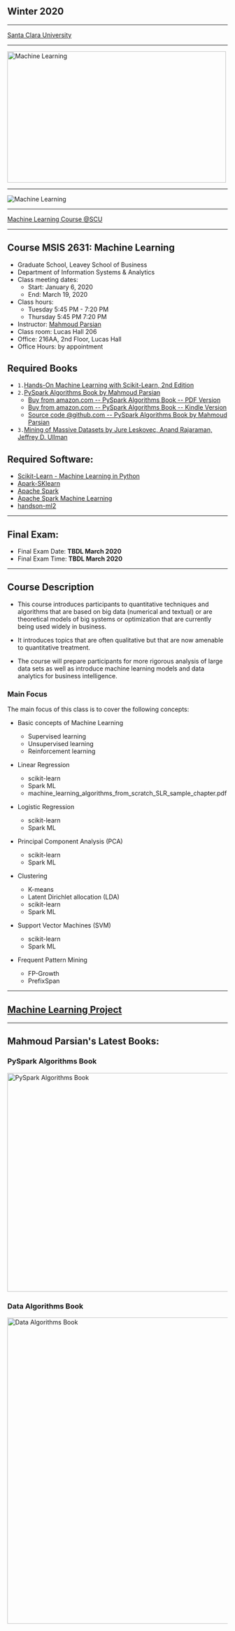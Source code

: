 ## Winter 2020

---------------

[Santa Clara University](http://scu.edu/)

---------------


<img src="images/machine-learning-words.png" width="500" height="300" alt="Machine Learning">


----------------------------


<img src="images/machine_learning.jpg"  alt="Machine Learning">

-----------------------------


[Machine Learning Course @SCU](https://www.scu.edu/business/ms-information-systems/curriculum/msis-courses/)


----------------------------


## Course MSIS 2631: Machine Learning
* Graduate School, Leavey School of Business
* Department of Information Systems & Analytics
* Class meeting dates: 
	* Start: January 6, 2020
	* End: March 19, 2020
* Class hours:  
	* Tuesday 5:45 PM - 7:20 PM
	* Thursday 5:45 PM 7:20 PM
* Instructor: [Mahmoud Parsian](https://www.scu.edu/business/isa/faculty/parsian/)
* Class room: Lucas Hall 206 
* Office: 216AA, 2nd Floor, Lucas Hall
* Office Hours: by appointment

## Required Books

* `1.`[Hands-On Machine Learning with Scikit-Learn, 2nd Edition](https://www.amazon.com/Hands-Machine-Learning-Scikit-Learn-TensorFlow/dp/1492032646/)
* `2.`[PySpark Algorithms Book by Mahmoud Parsian](https://www.amazon.com/dp/B07X4B2218/ref=sr_1_2)
	* [Buy from amazon.com -- PySpark Algorithms Book -- PDF Version](https://www.amazon.com/PySpark-Algorithms-Mahmoud-Parsian-ebook/dp/B07WQHTVCJ/)
	* [Buy from amazon.com -- PySpark Algorithms Book -- Kindle Version](https://www.amazon.com/PySpark-Algorithms-Version-Mahmoud-Parsian-ebook/dp/B07X4B2218/)
	* [Source code @github.com -- PySpark Algorithms Book by Mahmoud Parsian](https://github.com/mahmoudparsian/pyspark-algorithms)
* `3.`[Mining of Massive Datasets by Jure Leskovec, Anand Rajaraman, Jeffrey D. Ullman](http://infolab.stanford.edu/~ullman/mmds/book.pdf)


## Required Software: 

* [Scikit-Learn - Machine Learning in Python](https://scikit-learn.org/stable/)
* [Apark-SKlearn](https://github.com/databricks/spark-sklearn)
* [Apache Spark](http://spark.apache.org/)
* [Apache Spark Machine Learning](http://spark.apache.org/mllib/)
* [handson-ml2](https://github.com/ageron/handson-ml2)


----------------------------

## Final Exam: 
* Final Exam Date: **TBDL March 2020**
* Final Exam Time: **TBDL March 2020**


----------------------------


## Course Description

* This course introduces participants to quantitative 
  techniques and algorithms that are based on big data 
  (numerical and textual) or are theoretical models of 
  big systems or optimization that are currently being 
  used widely in business. 

* It introduces topics that are often qualitative but 
  that are now amenable to quantitative treatment. 
  
* The course will prepare participants for more rigorous 
  analysis of large data sets as well as introduce machine 
  learning models and data analytics for business intelligence.


### Main Focus

The main focus of this class is to cover the following concepts:

* Basic concepts of Machine Learning
	* Supervised learning
	* Unsupervised learning
	* Reinforcement learning
	
* Linear Regression
	* scikit-learn
	* Spark ML
	* machine_learning_algorithms_from_scratch_SLR_sample_chapter.pdf
	
* Logistic Regression
	* scikit-learn
	* Spark ML
	
* Principal Component Analysis (PCA)
	* scikit-learn
	* Spark ML
	
* Clustering
	* K-means
	* Latent Dirichlet allocation (LDA)
	* scikit-learn
	* Spark ML

* Support Vector Machines (SVM)
	* scikit-learn
	* Spark ML

* Frequent Pattern Mining
	* FP-Growth
	* PrefixSpan

---------------------------

## [Machine Learning Project](./project/README.md)

---------------------------

## Mahmoud Parsian's Latest Books: 

### PySpark Algorithms Book

<a href="https://www.amazon.com/PySpark-Algorithms-Version-Mahmoud-Parsian-ebook/dp/B07X4B2218/">
    <img 
        alt="PySpark Algorithms Book" 
        src="images/pyspark_algorithms.jpg"
        width="550" 
        height="500"
    >
</a>

### Data Algorithms Book

<a href="http://shop.oreilly.com/product/0636920033950.do">
    <img 
        alt="Data Algorithms Book" 
        src="images/large-image.jpg"
        width="550" 
        height="700"
    >
</a>